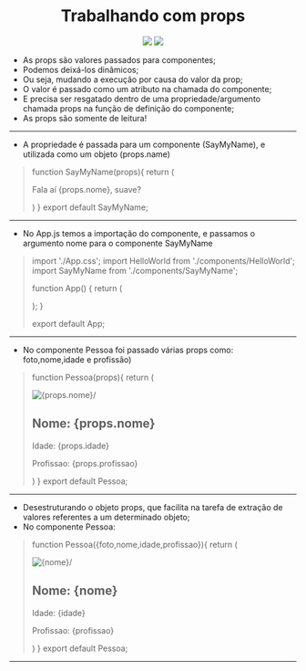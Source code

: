 <h1 align="center"> Trabalhando com props </h1>

<p align="center">
<img src="http://img.shields.io/static/v1?label=STATUS&message=EM%20DESENVOLVIMENTO&color=GREEN&style=for-the-badge"/>
<img src="https://img.shields.io/static/v1?label=Linguagem de programação&message=React&color=d3d523&style=for-the-badge&logo=React"/>
</p>

<p>

* As props são valores passados para componentes;
* Podemos deixá-los dinâmicos;
* Ou seja, mudando a execução por causa do valor da prop;
* O valor é passado como um atributo na chamada do componente;
* E precisa ser resgatado dentro de uma propriedade/argumento chamada props na função de definição do componente;
* As props são somente de leitura!

</p>

<hr/>

<p>

* A propriedade é passada para um componente (SayMyName), e utilizada como um objeto (props.name)
>function SayMyName(props){
>    return (
>        <div>
>            <p>Fala aí {props.nome}, suave?</p>
>        </div>
>    )
>}
>export default SayMyName;
</p>
<hr/>
<p>

* No App.js temos a importação do componente, e passamos o argumento nome para o componente SayMyName
>import './App.css';
>import HelloWorld from './components/HelloWorld';
>import SayMyName from './components/SayMyName';
>
>function App() {
>  return (
>    <div className="App">
>      <HelloWorld/>
>      <SayMyName nome="Matheus"/>
>    </div>
>  );
>}
>
>export default App;
</p>
<hr/>
<p>

* No componente Pessoa foi passado várias props como: foto,nome,idade e profissão)
>function Pessoa(props){
>    return (
>        <div>
>            <img src={props.foto} alt={props.nome}/>
>            <h2>Nome: {props.nome}</h2>
>            <p>Idade: {props.idade}</p>
>            <p>Profissao: {props.profissao}</p>
>        </div>
>    )
>}
>export default Pessoa;
</p>
<hr/>
<p>

* Desestruturando o objeto props, que facilita na tarefa de extração de valores referentes a um determinado objeto;
* No componente Pessoa:
>function Pessoa({foto,nome,idade,profissao}){
>    return (
>        <div>
>            <img src={foto} alt={nome}/>
>            <h2>Nome: {nome}</h2>
>            <p>Idade: {idade}</p>
>            <p>Profissao: {profissao}</p>
>        </div>
>    )
>}
>export default Pessoa;
</p>
<hr/>